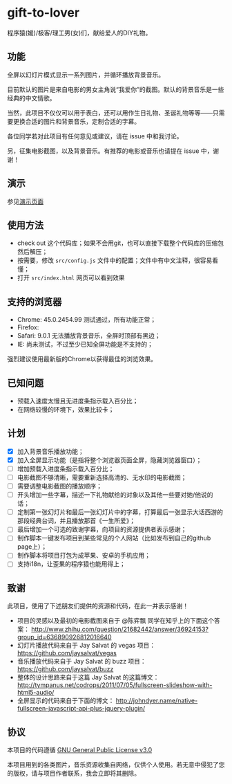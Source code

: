 # gift-to-lover

程序猿(媛)/极客/理工男(女)们，献给爱人的DIY礼物。

## 功能

全屏以幻灯片模式显示一系列图片，并循环播放背景音乐。

目前默认的图片是来自电影的男女主角说“我爱你”的截图。默认的背景音乐是一些经典的中文情歌。

当然，此项目不仅仅可以用于表白，还可以用作生日礼物、圣诞礼物等等——只需要更换合适的图片和背景音乐，定制合适的字幕。

各位同学若对此项目有任何意见或建议，请在 issue 中和我讨论。

另，征集电影截图，以及背景音乐。有推荐的电影或音乐也请提在 issue 中，谢谢！

## 演示

参见[演示页面](http://haixing-hu.github.io/gift-to-lover/demo/index.html)

## 使用方法

- check out 这个代码库；如果不会用git，也可以直接下载整个代码库的压缩包然后解压；
- 按需要，修改 `src/config.js` 文件中的配置；文件中有中文注释，很容易看懂；
- 打开 `src/index.html` 网页可以看到效果

## 支持的浏览器

- Chrome: 45.0.2454.99 测试通过，所有功能正常；
- Firefox:
- Safari: 9.0.1 无法播放背景音乐，全屏时顶部有黑边；
- IE: 尚未测试，不过至少已知全屏功能是不支持的；

强烈建议使用最新版的Chrome以获得最佳的浏览效果。

## 已知问题

- 预载入速度太慢且无进度条指示载入百分比；
- 在网络较慢的环境下，效果比较卡；

## 计划

- [x] 加入背景音乐播放功能；
- [x] 加入全屏显示功能（是指将整个浏览器页面全屏，隐藏浏览器窗口）；
- [ ] 增加预载入进度条指示载入百分比；
- [ ] 电影截图不够清晰，需要重新选择高清的、无水印的电影截图；
- [ ] 需要调整电影截图的播放顺序；
- [ ] 开头增加一些字幕，描述一下礼物献给的对象以及其他一些要对她/他说的话；
- [ ] 定制第一张幻灯片和最后一张幻灯片中的字幕，打算最后一张显示大话西游的那段经典台词，并且播放那首《一生所爱》；
- [ ] 最后增加一个可选的致谢字幕，向项目的资源提供者表示感谢；
- [ ] 制作脚本一键发布项目到某些常见的个人网站（比如发布到自己的github page上）；
- [ ] 制作脚本将项目打包为成苹果、安卓的手机应用；
- [ ] 支持i18n，让歪果的程序猿也能用得上；

## 致谢

此项目，使用了下述朋友们提供的资源和代码，在此一并表示感谢！

- 项目的灵感以及最初的电影截图来自于 @陈弈飘 同学在知乎上的下面这个答案：
  http://www.zhihu.com/question/21682442/answer/36924153?group_id=636890926812016640
- 幻灯片播放代码来自于 Jay Salvat 的 vegas 项目：
  https://github.com/jaysalvat/vegas
- 音乐播放代码来自于 Jay Salvat 的 buzz 项目：
  https://github.com/jaysalvat/buzz
- 整体的设计思路来自于这篇 Jay Salvat 的这篇博文：
  http://tympanus.net/codrops/2011/07/05/fullscreen-slideshow-with-html5-audio/
- 全屏显示的代码来自于下面的博文：
  http://johndyer.name/native-fullscreen-javascript-api-plus-jquery-plugin/

## 协议

本项目的代码遵循 [GNU General Public License v3.0](http://www.gnu.org/licenses/gpl.html)

本项目用到的各类图片，音乐资源收集自网络，仅供个人使用。若无意中侵犯了您的版权，请与项目作者联系，我会立即将其删除。
